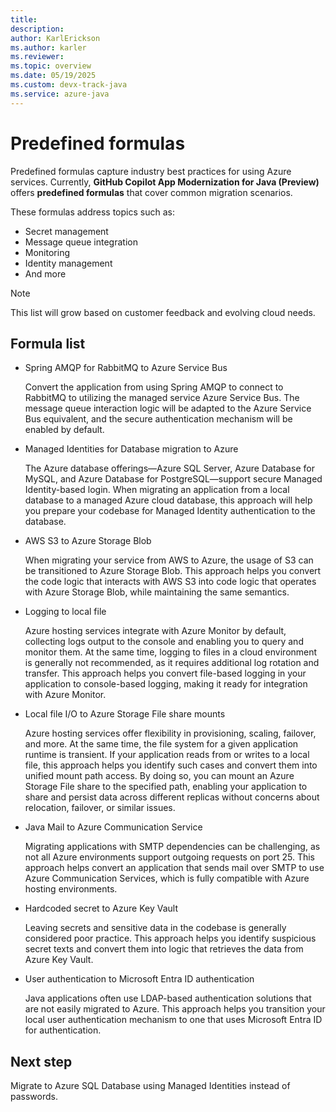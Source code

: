 ```yaml
---
title: 
description: 
author: KarlErickson
ms.author: karler
ms.reviewer: 
ms.topic: overview
ms.date: 05/19/2025
ms.custom: devx-track-java
ms.service: azure-java
---
```


# Predefined formulas

Predefined formulas capture industry best practices for using Azure services.
Currently, **GitHub Copilot App Modernization for Java (Preview)** offers **predefined formulas** that cover common migration scenarios.

These formulas address topics such as:

- Secret management
- Message queue integration
- Monitoring
- Identity management
- And more

> [!NOTE]
> This list will grow based on customer feedback and evolving cloud needs.

## Formula list

- Spring AMQP for RabbitMQ to Azure Service Bus

  Convert the application from using Spring AMQP to connect to RabbitMQ to utilizing the managed service Azure Service Bus. The message queue interaction logic will be adapted to the Azure Service Bus equivalent, and the secure authentication mechanism will be enabled by default.

- Managed Identities for Database migration to Azure

  The Azure database offerings—Azure SQL Server, Azure Database for MySQL, and Azure Database for PostgreSQL—support secure Managed Identity-based login. When migrating an application from a local database to a managed Azure cloud database, this approach will help you prepare your codebase for Managed Identity authentication to the database.

- AWS S3 to Azure Storage Blob

  When migrating your service from AWS to Azure, the usage of S3 can be transitioned to Azure Storage Blob. This approach helps you convert the code logic that interacts with AWS S3 into code logic that operates with Azure Storage Blob, while maintaining the same semantics.

- Logging to local file

  Azure hosting services integrate with Azure Monitor by default, collecting logs output to the console and enabling you to query and monitor them. At the same time, logging to files in a cloud environment is generally not recommended, as it requires additional log rotation and transfer. This approach helps you convert file-based logging in your application to console-based logging, making it ready for integration with Azure Monitor.

- Local file I/O to Azure Storage File share mounts

  Azure hosting services offer flexibility in provisioning, scaling, failover, and more. At the same time, the file system for a given application runtime is transient. If your application reads from or writes to a local file, this approach helps you identify such cases and convert them into unified mount path access. By doing so, you can mount an Azure Storage File share to the specified path, enabling your application to share and persist data across different replicas without concerns about relocation, failover, or similar issues.

- Java Mail to Azure Communication Service

  Migrating applications with SMTP dependencies can be challenging, as not all Azure environments support outgoing requests on port 25. This approach helps convert an application that sends mail over SMTP to use Azure Communication Services, which is fully compatible with Azure hosting environments.

- Hardcoded secret to Azure Key Vault

  Leaving secrets and sensitive data in the codebase is generally considered poor practice. This approach helps you identify suspicious secret texts and convert them into logic that retrieves the data from Azure Key Vault.

- User authentication to Microsoft Entra ID authentication

  Java applications often use LDAP-based authentication solutions that are not easily migrated to Azure. This approach helps you transition your local user authentication mechanism to one that uses Microsoft Entra ID for authentication.

## Next step

Migrate to Azure SQL Database using Managed Identities instead of passwords.
